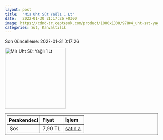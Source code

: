 ```yaml
---
layout: post
title:  "Mis Uht Süt Yağlı 1 Lt"
date:   2022-01-30 21:17:26 +0300
image: https://cdnd-tr.ceptesok.com/product/1000x1000/97884_uht-sut-yagli-1-lt.jpg
categories: Süt, Kahvaltılık
---
```


Son Güncelleme: 2022-01-31 0:17:26

<img src="https://cdnd-tr.ceptesok.com/product/1000x1000/97884_uht-sut-yagli-1-lt.jpg" width="200" alt="Mis Uht Süt Yağlı 1 Lt" />

<table border="1" style="padding: 5px;">
  <tr>
    <td style="padding: 5px;"><strong>Perakendeci</strong></td>
    <td><strong>Fiyat</strong></td>
    <td><strong>İşlem</strong></td>
  </tr>
  <tr>
              <td>Şok</td>
              <td>7,90 TL</td>
              <td><a target="_blank" href="https://www.sokmarket.com.tr/uht-sut-yagli-1-lt-p-3582/">satın al</a></td>
            </tr>
</table>
